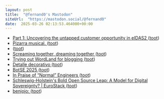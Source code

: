```yaml
---
layout: post
title:  "@fernand0's Mastodon"
siteUrl:  "https://mastodon.social/@fernand0"
date:  2025-03-26 02:13:53.464000+00:00
---
```

*  [Part 1: Uncovering the untapped customer opportunity in eIDAS2 ](https://thepaypers.com/expert-opinion/part-1-uncovering-the-untapped-customer-opportunity-in-eidas2--127073) ([toot](https://mastodon.social/@fernand0/114226314180190962))
*  [Pizarra musical. ](https://avecesunafoto.wordpress.com/2025/03/25/pizarra-musical) ([toot](https://mastodon.social/@fernand0/114225598615709729))
*  [ ](https://mastodon.green/@fanta) ([toot](https://mastodon.social/@fernand0/114224561918574489))
*  [Screaming together, dreaming together ](https://cassandracollective.ghost.io/screaming-together-dreaming-together) ([toot](https://mastodon.social/@fernand0/114224461852104870))
*  [Trying out WordLand for blogging ](https://www.hyperorg.com/blogger/2025/03/08/trying-out-wordland-for-blogging) ([toot](https://mastodon.social/@fernand0/114224202783804470))
*  [Detalle decorativo ](https://www.flickr.com/photos/fernand0/54374966288) ([toot](https://mastodon.social/@fernand0/114224093915978879))
*  [BotSE 2025  ](https://botse.github.io/) ([toot](https://mastodon.social/@fernand0/114224002216664505))
*  [In Praise of “Normal” Engineers ](https://spectrum.ieee.org/10x-enginee) ([toot](https://mastodon.social/@fernand0/114223826398496724))
*  [Schleswig-Holstein's Bold Open Source Leap: A Model for Digital Sovereignty? \| EuroStack ](https://euro-stack.com/blog/2025/3/schleswig-holstein-open-source-digital-sovereignt) ([toot](https://mastodon.social/@fernand0/114223138024025951))
*  [benjojo: ](https://benjojo.co.uk/u/benjojo/h/cR4dJWj3KZltPv3rq) ([toot](https://mastodon.social/@fernand0/114222815595334591))
